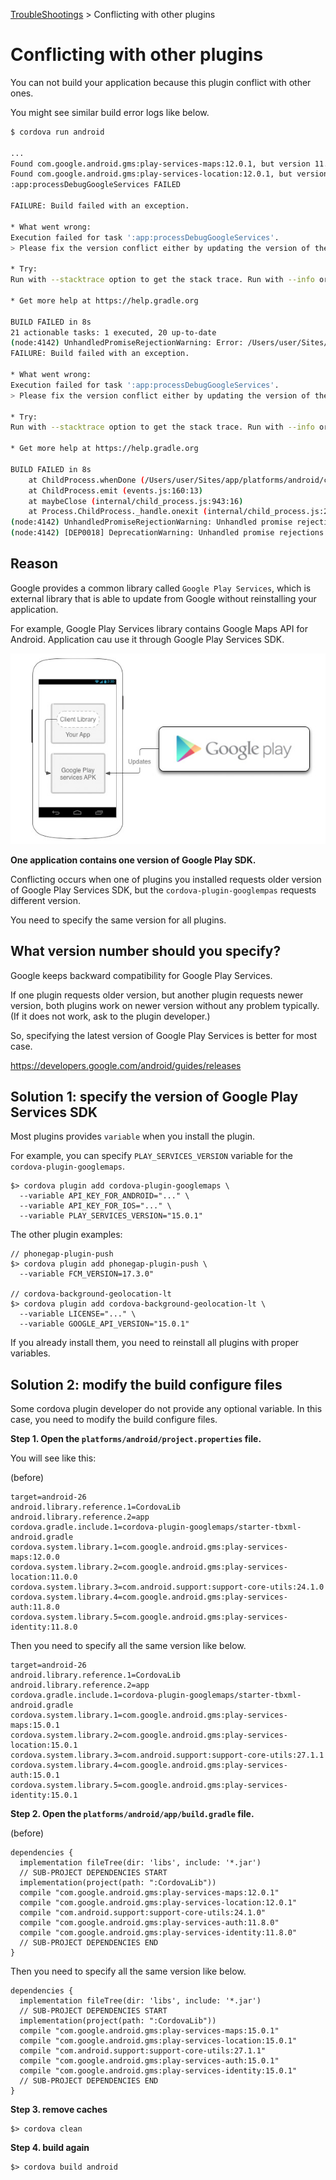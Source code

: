 [TroubleShootings](../README.md) > Conflicting with other plugins

# Conflicting with other plugins

You can not build your application because this plugin conflict with other ones.

You might see similar build error logs like below.


``` bash
$ cordova run android

...
Found com.google.android.gms:play-services-maps:12.0.1, but version 11.6.2 is needed for the google-services plugin.
Found com.google.android.gms:play-services-location:12.0.1, but version 11.6.2 is needed for the google-services plugin.
:app:processDebugGoogleServices FAILED

FAILURE: Build failed with an exception.

* What went wrong:
Execution failed for task ':app:processDebugGoogleServices'.
> Please fix the version conflict either by updating the version of the google-services plugin (information about the latest version is available at https://bintray.com/android/android-tools/com.google.gms.google-services/) or updating the version of com.google.android.gms to 11.6.2.

* Try:
Run with --stacktrace option to get the stack trace. Run with --info or --debug option to get more log output.

* Get more help at https://help.gradle.org

BUILD FAILED in 8s
21 actionable tasks: 1 executed, 20 up-to-date
(node:4142) UnhandledPromiseRejectionWarning: Error: /Users/user/Sites/app/platforms/android/gradlew: Command failed with exit code 1 Error output:
FAILURE: Build failed with an exception.

* What went wrong:
Execution failed for task ':app:processDebugGoogleServices'.
> Please fix the version conflict either by updating the version of the google-services plugin (information about the latest version is available at https://bintray.com/android/android-tools/com.google.gms.google-services/) or updating the version of com.google.android.gms to 11.6.2.

* Try:
Run with --stacktrace option to get the stack trace. Run with --info or --debug option to get more log output.

* Get more help at https://help.gradle.org

BUILD FAILED in 8s
    at ChildProcess.whenDone (/Users/user/Sites/app/platforms/android/cordova/node_modules/cordova-common/src/superspawn.js:169:23)
    at ChildProcess.emit (events.js:160:13)
    at maybeClose (internal/child_process.js:943:16)
    at Process.ChildProcess._handle.onexit (internal/child_process.js:220:5)
(node:4142) UnhandledPromiseRejectionWarning: Unhandled promise rejection. This error originated either by throwing inside of an async function without a catch block, or by rejecting a promise which was not handled with .catch(). (rejection id: 1)
(node:4142) [DEP0018] DeprecationWarning: Unhandled promise rejections are deprecated. In the future, promise rejections that are not handled will terminate the Node.js process with a non-zero exit code.
```


## Reason

Google provides a common library called `Google Play Services`, which is external library that is able to update from Google without reinstalling your application.

For example, Google Play Services library contains Google Maps API for Android.
Application cau use it through Google Play Services SDK.

![](google_play_services.jpg)

**One application contains one version of Google Play SDK.**

Conflicting occurs when one of plugins you installed requests older version of Google Play Services SDK, but the `cordova-plugin-googlempas` requests different version.

You need to specify the same version for all plugins.


## What version number should you specify?

Google keeps backward compatibility for Google Play Services.

If one plugin requests older version, but another plugin requests newer version, both plugins work on newer version without any problem typically.
(If it does not work, ask to the plugin developer.)

So, specifying the latest version of Google Play Services is better for most case.

https://developers.google.com/android/guides/releases


## Solution 1: specify the version of Google Play Services SDK

Most plugins provides `variable` when you install the plugin.

For example, you can specify `PLAY_SERVICES_VERSION` variable for the `cordova-plugin-googlemaps`.

```
$> cordova plugin add cordova-plugin-googlemaps \
  --variable API_KEY_FOR_ANDROID="..." \
  --variable API_KEY_FOR_IOS="..." \
  --variable PLAY_SERVICES_VERSION="15.0.1"
```

The other plugin examples:

```
// phonegap-plugin-push
$> cordova plugin add phonegap-plugin-push \
  --variable FCM_VERSION=17.3.0"

// cordova-background-geolocation-lt
$> cordova plugin add cordova-background-geolocation-lt \
  --variable LICENSE="..." \
  --variable GOOGLE_API_VERSION="15.0.1"
```

If you already install them, you need to reinstall all plugins with proper variables.



## Solution 2: modify the build configure files

Some cordova plugin developer do not provide any optional variable.
In this case, you need to modify the build configure files.

**Step 1. Open the `platforms/android/project.properties` file.**

You will see like this:

(before)
```
target=android-26
android.library.reference.1=CordovaLib
android.library.reference.2=app
cordova.gradle.include.1=cordova-plugin-googlemaps/starter-tbxml-android.gradle
cordova.system.library.1=com.google.android.gms:play-services-maps:12.0.0
cordova.system.library.2=com.google.android.gms:play-services-location:11.0.0
cordova.system.library.3=com.android.support:support-core-utils:24.1.0
cordova.system.library.4=com.google.android.gms:play-services-auth:11.8.0
cordova.system.library.5=com.google.android.gms:play-services-identity:11.8.0
```

Then you need to specify all the same version like below.

```
target=android-26
android.library.reference.1=CordovaLib
android.library.reference.2=app
cordova.gradle.include.1=cordova-plugin-googlemaps/starter-tbxml-android.gradle
cordova.system.library.1=com.google.android.gms:play-services-maps:15.0.1
cordova.system.library.2=com.google.android.gms:play-services-location:15.0.1
cordova.system.library.3=com.android.support:support-core-utils:27.1.1
cordova.system.library.4=com.google.android.gms:play-services-auth:15.0.1
cordova.system.library.5=com.google.android.gms:play-services-identity:15.0.1
```

**Step 2. Open the `platforms/android/app/build.gradle` file.**


(before)
```
dependencies {
  implementation fileTree(dir: 'libs', include: '*.jar')
  // SUB-PROJECT DEPENDENCIES START
  implementation(project(path: ":CordovaLib"))
  compile "com.google.android.gms:play-services-maps:12.0.1"
  compile "com.google.android.gms:play-services-location:12.0.1"
  compile "com.android.support:support-core-utils:24.1.0"
  compile "com.google.android.gms:play-services-auth:11.8.0"
  compile "com.google.android.gms:play-services-identity:11.8.0"
  // SUB-PROJECT DEPENDENCIES END
}
```

Then you need to specify all the same version like below.

```
dependencies {
  implementation fileTree(dir: 'libs', include: '*.jar')
  // SUB-PROJECT DEPENDENCIES START
  implementation(project(path: ":CordovaLib"))
  compile "com.google.android.gms:play-services-maps:15.0.1"
  compile "com.google.android.gms:play-services-location:15.0.1"
  compile "com.android.support:support-core-utils:27.1.1"
  compile "com.google.android.gms:play-services-auth:15.0.1"
  compile "com.google.android.gms:play-services-identity:15.0.1"
  // SUB-PROJECT DEPENDENCIES END
}
```


**Step 3. remove caches**

```
$> cordova clean
```


**Step 4. build again**

```
$> cordova build android
```
